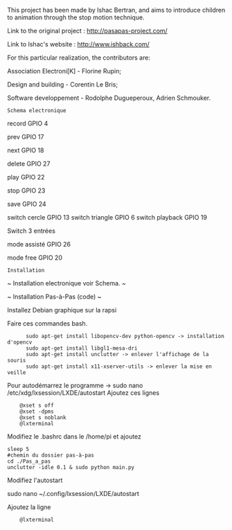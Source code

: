 This project has been made by Ishac Bertran, and aims to introduce children to animation through the stop motion technique.



Link to the original project : http://pasapas-project.com/

Link to Ishac's website : http://www.ishback.com/

For this particular realization, the contributors are:

Association Electroni[K] - Florine Rupin;

Design and building - Corentin Le Bris;

Software developpement - Rodolphe Dugueperoux, Adrien Schmouker.


~~~
Schema electronique
~~~

record GPIO 4

prev   GPIO 17

next   GPIO 18

delete GPIO 27

play   GPIO 22

stop   GPIO 23

save   GPIO 24

switch cercle   GPIO 13
switch triangle GPIO 6
switch playback GPIO 19

Switch 3 entrées

mode assisté    GPIO 26

mode free       GPIO 20

~~~
Installation
~~~

~
Installation electronique voir Schema.
~

~
Installation Pas-à-Pas (code)
~


Installez Debian graphique sur la rapsi

Faire ces commandes bash.
~~~
      sudo apt-get install libopencv-dev python-opencv -> installation d'opencv
      sudo apt-get install libgl1-mesa-dri
      sudo apt-get install unclutter -> enlever l'affichage de la souris
      sudo apt-get install x11-xserver-utils -> enlever la mise en veille
~~~

Pour autodémarrez le programme -> 
sudo nano /etc/xdg/lxsession/LXDE/autostart
Ajoutez ces lignes
~~~
	@xset s off
	@xset -dpms
	@xset s noblank
	@lxterminal
~~~

Modifiez le .bashrc dans le /home/pi 
et ajoutez

~~~
sleep 5
#chemin du dossier pas-à-pas
cd ./Pas_a_pas
unclutter -idle 0.1 & sudo python main.py
~~~

Modifiez l'autostart

sudo nano ~/.config/lxsession/LXDE/autostart

Ajoutez la ligne
~~~
	@lxterminal
~~~